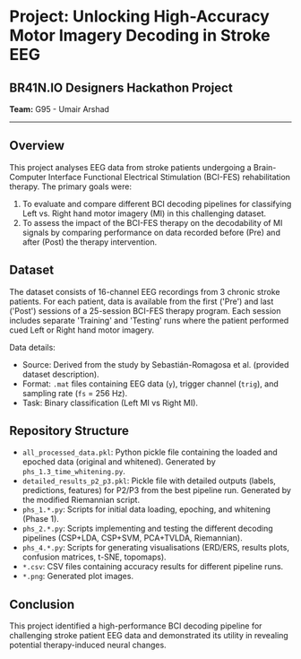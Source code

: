 # Project: Unlocking High-Accuracy Motor Imagery Decoding in Stroke EEG

## BR41N.IO Designers Hackathon Project

**Team:** G95 - Umair Arshad

---

## Overview

This project analyses EEG data from stroke patients undergoing a Brain-Computer Interface Functional Electrical Stimulation (BCI-FES) rehabilitation therapy. The primary goals were:

1.  To evaluate and compare different BCI decoding pipelines for classifying Left vs. Right hand motor imagery (MI) in this challenging dataset.
2.  To assess the impact of the BCI-FES therapy on the decodability of MI signals by comparing performance on data recorded before (Pre) and after (Post) the therapy intervention.

## Dataset

The dataset consists of 16-channel EEG recordings from 3 chronic stroke patients. For each patient, data is available from the first ('Pre') and last ('Post') sessions of a 25-session BCI-FES therapy program. Each session includes separate 'Training' and 'Testing' runs where the patient performed cued Left or Right hand motor imagery.

Data details:
*   Source: Derived from the study by Sebastián-Romagosa et al. (provided dataset description).
*   Format: `.mat` files containing EEG data (`y`), trigger channel (`trig`), and sampling rate (`fs` = 256 Hz).
*   Task: Binary classification (Left MI vs Right MI).

## Repository Structure

*   `all_processed_data.pkl`: Python pickle file containing the loaded and epoched data (original and whitened). Generated by `phs_1.3_time_whitening.py`.
*   `detailed_results_p2_p3.pkl`: Pickle file with detailed outputs (labels, predictions, features) for P2/P3 from the best pipeline run. Generated by the modified Riemannian script.
*   `phs_1.*.py`: Scripts for initial data loading, epoching, and whitening (Phase 1).
*   `phs_2.*.py`: Scripts implementing and testing the different decoding pipelines (CSP+LDA, CSP+SVM, PCA+TVLDA, Riemannian).
*   `phs_4.*.py`: Scripts for generating visualisations (ERD/ERS, results plots, confusion matrices, t-SNE, topomaps).
*   `*.csv`: CSV files containing accuracy results for different pipeline runs.
*   `*.png`: Generated plot images.

## Conclusion

This project identified a high-performance BCI decoding pipeline for challenging stroke patient EEG data and demonstrated its utility in revealing potential therapy-induced neural changes.
